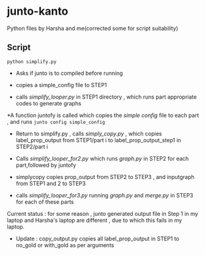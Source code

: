 # junto-kanto
Python files by Harsha and me(corrected some for script suitability)

## Script
`
python simplify.py
`
* Asks if junto is to compiled before running

* copies a simple_config file to STEP1

* calls *simplify_looper.py* in STEP1 directory , which runs part appropriate codes to generate graphs

*A function juntofy is called which copies the _simple config_  file to each part , and runs 
`
junto config simple_config
`

* Return to simplify.py , calls *simply_copy.py* , which copies label_prop_output from STEP1/part i to label_prop_output_step1 in STEP2/part i

* Calls *simplify_looper_for2.py* which runs *graph.py* in STEP2 for each part,followed by juntofy

* simplycopy copies prop_output from STEP2 to STEP3 , and inputgraph from STEP1 and 2 to STEP3

* calls *simplify_looper_for3.py* running *graph.py* and *merge.py* in STEP3 for each of these parts

Current status :  for some reason , junto generated output file in Step 1 in my laptop and Harsha's laptop are different , due to which this fails in my laptop.

* Update : copy_output.py copies all label_prop_output in STEP1 to no_gold or 
with_gold as per arguments
 
 

